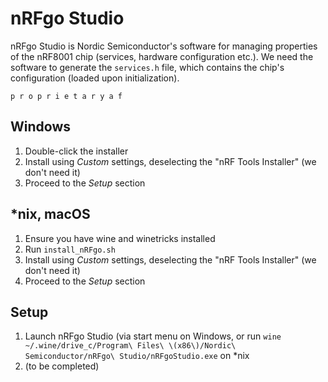 # nRFgo Studio

nRFgo Studio is Nordic Semiconductor's software for managing properties of the nRF8001 chip (services, hardware configuration etc.). We need the software to generate the `services.h` file, which contains the chip's configuration (loaded upon initialization).

`p r o p r i e t a r y a f`

## Windows

1. Double-click the installer
2. Install using *Custom* settings, deselecting the "nRF Tools Installer" (we don't need it)
3. Proceed to the *Setup* section

## *nix, macOS

1. Ensure you have wine and winetricks installed
2. Run `install_nRFgo.sh`
3. Install using *Custom* settings, deselecting the "nRF Tools Installer" (we don't need it)
4. Proceed to the *Setup* section

## Setup

1. Launch nRFgo Studio (via start menu on Windows, or run `wine ~/.wine/drive_c/Program\ Files\ \(x86\)/Nordic\ Semiconductor/nRFgo\ Studio/nRFgoStudio.exe` on *nix
2. (to be completed)
